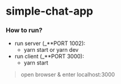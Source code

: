 # simple-chat-app

### How to run?
- run server (_**PORT 1002):
  - yarn start or yarn dev
- run client (_**PORT 3000):
  - yarn start

> open browser & enter localhost:3000
